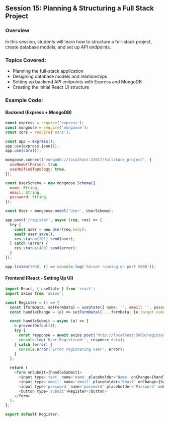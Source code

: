 ## Session 15: Planning & Structuring a Full Stack Project

### Overview
In this session, students will learn how to structure a full-stack project, create database models, and set up API endpoints.

### Topics Covered:
- Planning the full-stack application
- Designing database models and relationships
- Setting up backend API endpoints with Express and MongoDB
- Creating the initial React UI structure

### Example Code:
#### Backend (Express + MongoDB)
```javascript
const express = require('express');
const mongoose = require('mongoose');
const cors = require('cors');

const app = express();
app.use(express.json());
app.use(cors());

mongoose.connect('mongodb://localhost:27017/fullstack_project', {
  useNewUrlParser: true,
  useUnifiedTopology: true,
});

const UserSchema = new mongoose.Schema({
  name: String,
  email: String,
  password: String,
});

const User = mongoose.model('User', UserSchema);

app.post('/register', async (req, res) => {
  try {
    const user = new User(req.body);
    await user.save();
    res.status(201).send(user);
  } catch (error) {
    res.status(400).send(error);
  }
});

app.listen(5000, () => console.log('Server running on port 5000'));
```

#### Frontend (React - Setting Up UI)
```javascript
import React, { useState } from 'react';
import axios from 'axios';

const Register = () => {
  const [formData, setFormData] = useState({ name: '', email: '', password: '' });
  const handleChange = (e) => setFormData({ ...formData, [e.target.name]: e.target.value });

  const handleSubmit = async (e) => {
    e.preventDefault();
    try {
      const response = await axios.post('http://localhost:5000/register', formData);
      console.log('User Registered:', response.data);
    } catch (error) {
      console.error('Error registering user', error);
    }
  };

  return (
    <form onSubmit={handleSubmit}>
      <input type='text' name='name' placeholder='Name' onChange={handleChange} />
      <input type='email' name='email' placeholder='Email' onChange={handleChange} />
      <input type='password' name='password' placeholder='Password' onChange={handleChange} />
      <button type='submit'>Register</button>
    </form>
  );
};

export default Register;
```

